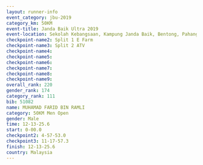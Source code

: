 ```yaml
---
layout: runner-info 
event_category: jbu-2019 
category_km: 50KM 
event-title: Janda Baik Ultra 2019 
event-location: Sekolah Kebangsaan, Kampung Janda Baik, Bentong, Pahang, Malaysia 
checkpoint-name2: Split 1 E Farm 
checkpoint-name3: Split 2 ATV 
checkpoint-name4: 
checkpoint-name5: 
checkpoint-name6: 
checkpoint-name7: 
checkpoint-name8: 
checkpoint-name9: 
overall_rank: 220
gender_rank: 174
category_rank: 111
bib: 51082
name: MUHAMAD FARID BIN RAMLI
category: 50KM Men Open
gender: Male
time: 12-13-25.6
start: 0-00.0
checkpoint2: 4-57-53.0
checkpoint3: 11-17-57.3
finish: 12-13-25.6
country: Malaysia
---
```


